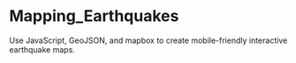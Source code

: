 # Mapping_Earthquakes
 Use JavaScript, GeoJSON, and mapbox to create mobile-friendly interactive earthquake maps. 
